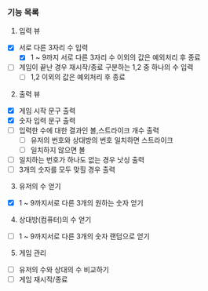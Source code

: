 ### 기능 목록

1. 입력 뷰

- [x] 서로 다른 3자리 수 입력
    - [x] 1 ~ 9까지 서로 다른 3자리 수 이외의 값은 예외처리 후 종료
- [ ] 게임이 끝난 경우 재시작/종료 구분하는 1,2 중 하나의 수 입력
    - [ ] 1,2 이외의 값은 예외처리 후 종료

2. 출력 뷰

- [x] 게임 시작 문구 출력
- [x] 숫자 입력 문구 출력
- [ ] 입력한 수에 대한 결과인 볼,스트라이크 개수 출력
    - [ ] 유저의 번호와 상대방의 번호 일치하면 스트라이크
    - [ ] 일치하지 않으면 볼
- [ ] 일치하는 번호가 하나도 없는 경우 낫싱 출력
- [ ] 3개의 숫자를 모두 맞힐 경우 출력

3. 유저의 수 얻기

- [x] 1 ~ 9까지서로 다른 3개의 원하는 숫자 얻기

4. 상대방(컴퓨터)의 수 얻기

- [ ] 1 ~ 9까지서로 다른 3개의 숫자 랜덤으로 얻기

5. 게임 관리

- [ ] 유저의 수와 상대의 수 비교하기
- [ ] 게임 재시작/종료